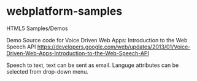 # webplatform-samples
HTML5 Samples/Demos

Demo Source code for Voice Driven Web Apps: Introduction to the Web Speech API
https://developers.google.com/web/updates/2013/01/Voice-Driven-Web-Apps-Introduction-to-the-Web-Speech-API

Speech to text, text can be sent as email. Languge attributes can be selected from drop-down menu.
